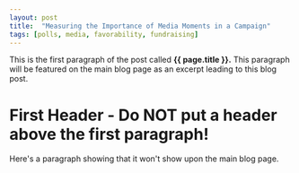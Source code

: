 ```yaml
---
layout: post
title:  "Measuring the Importance of Media Moments in a Campaign"
tags: [polls, media, favorability, fundraising]
---
```


This is the first paragraph of the post called **{{ page.title }}.** This paragraph will be featured on the main blog page as an excerpt leading to this blog post.

# First Header - Do NOT put a header above the first paragraph!

Here's a paragraph showing that it won't show upon the main blog page.
